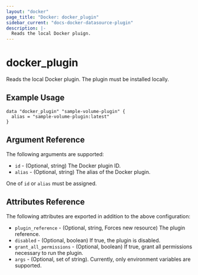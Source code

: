 ```yaml
---
layout: "docker"
page_title: "Docker: docker_plugin"
sidebar_current: "docs-docker-datasource-plugin"
description: |-
  Reads the local Docker pluign.
---
```


# docker\_plugin

Reads the local Docker plugin. The plugin must be installed locally.

## Example Usage

```hcl
data "docker_plugin" "sample-volume-plugin" {
  alias = "sample-volume-plugin:latest"
}
```

## Argument Reference

The following arguments are supported:

* `id` - (Optional, string) The Docker plugin ID.
* `alias` - (Optional, string) The alias of the Docker plugin.

One of `id` or `alias` must be assigned.

## Attributes Reference

The following attributes are exported in addition to the above configuration:

* `plugin_reference` - (Optional, string, Forces new resource) The plugin reference.
* `disabled` - (Optional, boolean) If true, the plugin is disabled.
* `grant_all_permissions` - (Optional, boolean) If true, grant all permissions necessary to run the plugin.
* `args` - (Optional, set of string). Currently, only environment variables are supported.
